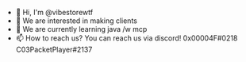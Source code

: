 - 👋 Hi, I'm @vibestorewtf
- 👀 We are interested in making clients
- 🌱 We are currently learning java /w mcp
- 📫 How to reach us? You can reach us via discord! 0x00004F#0218 C03PacketPlayer#2137

